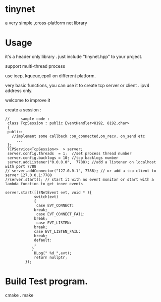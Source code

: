 # tinynet
a very simple ,cross-platform net library

# Usage
it's a header only library . just include "tinynet.hpp" to your project. 

support multi-thread process 

use iocp, kqueue,epoll on different platform. 

very basic functions, you can use it to create tcp server or client . ipv4 address only. 

welcome to improve it 

create a session :

 
    //     sample code :
     class TcpSession : public EventHandler<8192, 8192,char>
     {
     public: 
       //implement some callback :on_connected,on_recv, on_send etc
         ... 
     }; 
     TCPService<TcpSession<>  > server;
     server.config.threads  = 1;  //set process thread number 
     server.config.backlogs = 10; //tcp backlogs number
     server.addListener("0.0.0.0",  7788); //add a listener on localhost with port 7788 
    // server.addConnector("127.0.0.1", 7788); // or add a tcp client to server 127.0.0.1:7788    
    //server.start(); // start it with no event monitor or start with a lambda function to get inner events
    
    server.start([](NetEvent evt, void * ){
                 switch(evt)
                 {
                  case EVT_CONNECT:
                 break;
                  case EVT_CONNECT_FAIL:
                 break;
                  case EVT_LISTEN:
                 break;
                 case EVT_LISTEN_FAIL:
                 break;
                 default:
                 ;
                }
                 DLog(" %d ",evt);
                 return nullptr;
             });



# Build Test program.

cmake . 
make 
